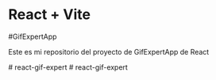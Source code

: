 # React + Vite

#GifExpertApp

Este es mi repositorio del proyecto de GifExpertApp de React

#   r e a c t - g i f - e x p e r t  
 #   r e a c t - g i f - e x p e r t  
 
